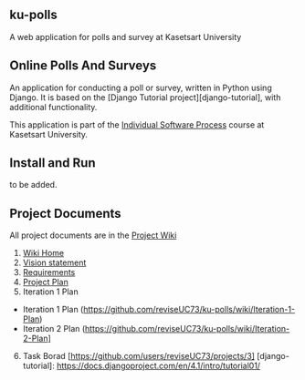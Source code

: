 ## ku-polls

A web application for polls and survey at Kasetsart University

## Online Polls And Surveys
An application for conducting a poll or survey, written in Python using Django. It is based on the [Django Tutorial project][django-tutorial],
with additional functionality.

This application is part of the [Individual Software Process](https://cpske.github.io/ISP) course at Kasetsart University.
## Install and Run

to be added.


## Project Documents

All project documents are in the [Project Wiki](../../wiki/Home)

1. [Wiki Home](../../wiki/Home)  
2. [Vision statement](../../wiki/Vision-Statement)
3. [Requirements](../../wiki/Requirements)
4. [Project Plan](../../wiki/Development%20Plan)
5. Iteration 1 Plan
 - Iteration 1 Plan (https://github.com/reviseUC73/ku-polls/wiki/Iteration-1-Plan)
 - Iteration 2 Plan (https://github.com/reviseUC73/ku-polls/wiki/Iteration-2-Plan]
6. Task Borad [https://github.com/users/reviseUC73/projects/3]
[django-tutorial]: https://docs.djangoproject.com/en/4.1/intro/tutorial01/

